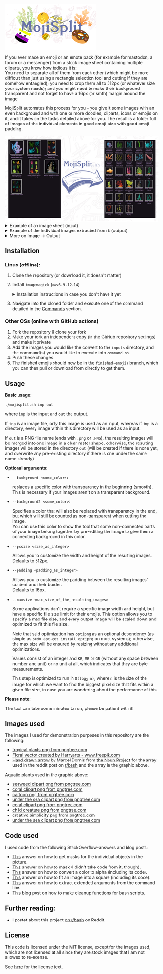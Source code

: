 <!-- ![MojiSplit](demo/Title.png) -->
<img src="demo/Title.png" alt="MojiSplit" width="300px">

If you ever made an emoji or an emote pack (for example for mastodon, a forum or a messenger) from a stock image sheet containing multiple cliparts, you know how tedious it is:<br/>
You need to separate all of them from each other (which might be more difficult than just using a rectangle selection tool and cutting if they are somehow entangled);
you need to crop them all to 512px (or whatever size your system needs);
and you might need to make their background transparent and not forget to have a 16px (or smth) margin around the image.

MojiSplit automates this process for you - you give it some images with an even background and with one or more doodles, cliparts, icons or emojis on it, and it takes on the tasks detailed above for you.
The result is a folder full of images of the individual elements in good emoji-size with good emoji-padding.

<img src="demo/example2.png" alt="A pretty example of a conversation." width="750px"/>

<details><summary>Example of an image sheet (input)</summary>

![input image. It contains several flowers on an evenly white background](demo/input.png)

`input.png`
</details>

<details><summary>Example of the individual images extracted from it (output)</summary>

![the images extracted from the input image, each one square shaped, with a transparent (checkered) background](demo/output.png)

`input.0.png` - `input.5.png`
</details>

<details><summary>More on Image -> Output</summary>

**The input image(s)**:
* The tool expects your image to have a uniform background (ideally transparent; see [here](#usage) for more options about this).
* Different parts of your image may have overlapping bounding boxes.
* Elements in your image may have holes in them.

**The output images**:
* transparent background.
* 512x512 px large (a power of two and exactly the size that Signal messenger wants for stickers, coincidentally).
* 16px padding between their border and the border of their contents.

(there are options to customize most of this)
</details>

## Installation

### Linux (offline):

1. Clone the repository (or download it, it doesn't matter)
2. Install `imagemagick` (`>=v6.9.12-14`)
   
   <details><summary>Installation instructions in case you don't have it yet</summary>
   
   See [here](https://mindaslab.github.io/2018/11/22/install-latest-version-of-imagemagick-in-ubuntu-18-04.html) for installation instructions if you don't already have it, and use [this link]() instead of the one mentioned in the article to get the aforementioned version.</details>
3. Navigate into the cloned folder and execute one of the command detailed in the [Commands](#commands_available) section.

### Other OSs (online with GitHub actions)

1. Fork the repository & clone your fork
2. Make your fork an independent copy (in the GitHub repository settings) and make it private
3. Add the images you would like the convert to the `inputs` directory, and the command(s) you would like to execute into `command.sh`.
4. Push these changes.
5. The finished emojis should now be in the `finished-emojis` branch, which you can then pull or download from directly to get them.

## Usage

**Basic usage**:

```bash
./mojisplit.sh inp out
```

where `inp` is the input and `out` the output.

If `inp` is an image file, only this image is used as an input, whereas if `inp` is a directory, every image within this directory will be used as an input.

If `out` is a PNG file name (ends with `.png` or `.PNG`), the resulting images will be merged into one image in a clear raster shape;
otherwise, the resulting images wil be stored in the directory `out` (will be created if there is none yet, and overwrite any pre-existing directory if there is one under the same name already).

**Optional arguments**:

* `--background <some_color>`:
  
  replaces a specific color with transparency in the beginning (smooth).
  This is necessary if your images aren't on a transparent background.

* `--background2 <some_color>`:

  Specifies a color that will also be replaced with transparency in the end, but which will still be counted as non-transparent when cutting the image.<br/>
  You can use this color to show the tool that some non-connected parts of your image belong together by pre-editing the image to give them a connecting background in this color.
  
* `--pxsize <size_as_integer>`

  Allows you to customize the width and height of the resulting images.<br/>
  Defaults to 512px.

* `--padding <padding_as_integer>`

  Allows you to customize the padding between the resulting images' content and their border.<br/>
  Defaults to 16px.
  
* `--maxsize <max_size_of_the_resulting_images>`

  Some applications don't require a specific image width and height, but have a specific file size limit for their emojis.
  This option allows you to specify a max file size, and every output image will be scaled down and optimized to fit this file size.
  
  Note that said optimization has `optipng` as an optional dependency (as simple as `sudo apt-get install optipng` on most systems);
  otherwise, the max size will be ensured by resizing without any additional optimizations.
  
  Values consist of an integer and `KB`, `MB` or `GB` (without any space between number and unit) or no unit at all, which indicates that they are byte measurements.

  This step is optimized to run in <code>O(log<sub>2</sub> n)</code>, where `n` is the size of the image for which we want to find the biggest pixel size that fits within a given file size, in case you are wondering about the performance of this.
<!--
* `--keep-holes-filled-with-bg-color <true or false>`

  If set to `true` (the default is `false`), this option ensures that "holes" within emojis that are filled with the background color (as specified by `--background`) keep this background color rather than become transparent.<br/>
  This can be useful for example  if you have black line art on an even white background, and you want every part of the background to be transparent except for the parts surrounded by lines (the "inside" of the lineart).
  The example image further up the page, for example, would've profited greatly from this.
-->
**Please note**:

The tool can take some minutes to run;
please be patient with it!

## Images used

The images I used for demonstration purposes in this repository are the following:
* <a href='https://pngtree.com/so/tropical-plants'>tropical plants png from pngtree.com</a>
* <a href='https://www.freepik.com/vectors/floral'>Floral vector created by Harryarts - www.freepik.com</a>
* [Hand drawn arrow](https://thenounproject.com/term/hand-drawn-arrow/1724691) by Marcel Dornis from [the Noun Project](https://thenounproject.com) for the array used in the reddit post on [r/bash](https://reddit.com/r/bash) and the array in the graphic above.

Aquatic plants used in the graphic above:
<ul>
<li><a href='https://pngtree.com/so/seaweed-clipart'>seaweed clipart png from pngtree.com</a></li>
<li><a href='https://pngtree.com/so/coral-clipart'>coral clipart png from pngtree.com</a></li>
<li><a href='https://pngtree.com/so/cartoon'>cartoon png from pngtree.com</a></li>
<li><a href='https://pngtree.com/so/under-the-sea-clipart'>under the sea clipart png from pngtree.com</a></li>
<li><a href='https://pngtree.com/so/coral-clipart'>coral clipart png from pngtree.com</a></li>
<li><a href='https://pngtree.com/so/child-creature'>child creature png from pngtree.com</a></li>
<li><a href='https://pngtree.com/so/creative-simplicity'>creative simplicity png from pngtree.com</a></li>
<li><a href='https://pngtree.com/so/under-the-sea-clipart'>under the sea clipart png from pngtree.com</a></li>
</ul>

## Code used

I used code from the following StackOverflow-answers and blog posts:
* [This](https://stackoverflow.com/a/29758578) answer on how to get masks for the individual objects in the picture.
* [This](https://stackoverflow.com/questions/13648943/masking-an-images-alpha-in-imagemagick) answer on how to mask (I didn't take code from it, though).
* [This](https://stackoverflow.com/a/27194202) answer on how to convert a color to alpha (including its code).
* [This](https://askubuntu.com/a/594979) answer on how to fit an image into a square (including its code).
* [This](https://stackoverflow.com/a/14203146) answer on how to extract extended arguments from the command line.
* [This](http://redsymbol.net/articles/bash-exit-traps/) blog post on how to make cleanup functions for bash scripts.

## Further reading:
* I postet about this project [on r/bash](https://www.reddit.com/r/bash/comments/o4zidm/i_wrote_a_script_to_split_an_image_consisting_of/) on Reddit.

## License

This code is licensed under the MIT license, except for the images used, which are not licensed at all since they are stock images that I am not allowed to re-license.

See [here](LICENSE.txt) for the license text.